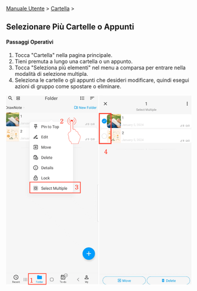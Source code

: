 [Manuale Utente](/dragonnest/drawnote/manual/en) > [Cartella](/dragonnest/drawnote/manual/en/folder) >

Selezionare Più Cartelle o Appunti
---

#### Passaggi Operativi
1. Tocca "Cartella" nella pagina principale.
2. Tieni premuta a lungo una cartella o un appunto.
3. Tocca "Seleziona più elementi" nel menu a comparsa per entrare nella modalità di selezione multipla.
4. Seleziona le cartelle o gli appunti che desideri modificare, quindi esegui azioni di gruppo come spostare o eliminare.

![Selezionare Più Cartelle o Appunti](imgs/select_multiple_folders_or_notes.png)
